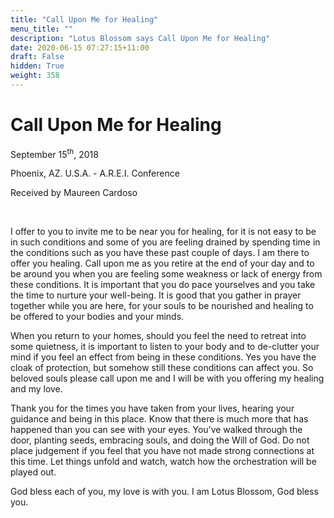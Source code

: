 ```yaml
---
title: "Call Upon Me for Healing"
menu_title: ""
description: "Lotus Blossom says Call Upon Me for Healing"
date: 2020-06-15 07:27:15+11:00
draft: False
hidden: True
weight: 358
---
```

# Call Upon Me for Healing

September 15<sup>th</sup>, 2018

Phoenix, AZ. U.S.A. - A.R.E.I. Conference

Received by Maureen Cardoso

 

I offer to you to invite me to be near you for healing, for it is not easy to be in such conditions and some of you are feeling drained by spending time in the conditions such as you have these past couple of days. I am there to offer you healing. Call upon me as you retire at the end of your day and to be around you when you are feeling some weakness or lack of energy from these conditions. It is important that you do pace yourselves and you take the time to nurture your well-being. It is good that you gather in prayer together while you are here, for your souls to be nourished and healing to be offered to your bodies and your minds. 

When you return to your homes, should you feel the need to retreat into some quietness, it is important to listen to your body and to de-clutter your mind if you feel an effect from being in these conditions. Yes you have the cloak of protection, but somehow still these conditions can affect you. So beloved souls please call upon me and I will be with you offering my healing and my love. 

Thank you for the times you have taken from your lives, hearing your guidance and being in this place. Know that there is much more that has happened than you can see with your eyes. You’ve walked through the door, planting seeds, embracing souls, and doing the Will of God. Do not place judgement if you feel that you have not made strong connections at this time. Let things unfold and watch, watch how the orchestration will be played out. 

God bless each of you, my love is with you. I am Lotus Blossom, God bless you. 

